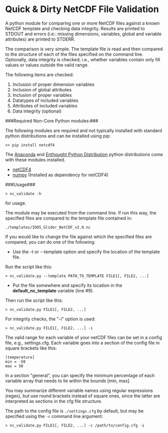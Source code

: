 Quick & Dirty NetCDF File Validation
====================================

A python module for comparing one or more NetCDF files against a known NetCDF
template and checking data integrity. Results are printed to STDOUT and errors 
(i.e.: missing dimensions, variables, global and variable attributes) are printed 
to STDERR.

The comparison is very simple.  The template file is read and then compared to
the structure of each of the files specified on the command line. 
Optionally, data integrity is checked; i.e., whether variables contain only 
fill values or values outside the valid range. 

The following items are checked:

1. Inclusion of proper dimension variables
2. Inclusion of global attributes
3. Inclusion of proper variables
4. Datatypes of included variables
5. Attributes of included variables
6. Data integrity (optional)

###Required Non-Core Python modules:###

The following modules are required and not typically installed with standard python distributions and can be installed using pip:

    >> pip install netcdf4

The [Anaconda](https://store.continuum.io/cshop/anaconda/) and [Enthought Python Distribution](https://www.enthought.com/products/epd/) python distributions come with these modules installed.

- [netCDF4](https://github.com/Unidata/netcdf4-python)
- [numpy](http://www.numpy.org/) (Installed as dependency for netCDF4)

###Usage###

    > nc_validate -h

for usage.

The module may be executed from the command line.  If run this way, the
specified files are compared to the template file contained in:

    ./templates/IOOS_Glider_NetCDF_v2.0.nc

If you would like to change the file against which the specified files are
compared, you can do one of the following:

- Use the -t or --template option and specify the location of the template
file.

Run the script like this:

    > nc_validate.py --template PATH_TO_TEMPLATE FILE1[, FILE2, ...]

- Put the file somewhere and specify its location in the <b>default_nc_template</b> variable (line #9).

Then run the script like this:

    > nc_validate.py FILE1[, FILE2, ...]

For integrity checks, the "-i" option is used:

    > nc_validate.py FILE1[, FILE2, ...] -i

The valid range for each variable of your netCDF files can be set in a config file, 
e.g., settings.cfg. 
Each variable goes into a section of the config file in square brackets like this:

```
[temperature]
min = -50
max = 50
```

In a section "general", you can specify the minimum percentage of each variable
array that needs to lie within the bounds [min, max].

You may summarize different variable names using regular expressions (regex), 
but use round brackets instead of square ones, since the latter are interpreted 
as sections in the cfg file structure.

The path to the config file is `./settings.cfg` by default, but may be specified 
using the `-c` command line argument:

    > nc_validate.py FILE1[, FILE2, ...] -c /path/to/config.cfg -i